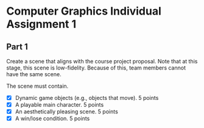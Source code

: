 # Computer Graphics Individual Assignment 1
 
## Part 1

Create a scene that aligns with the course project proposal. Note that at this stage, this scene is low-fidelity. Because of this, team members cannot have the same scene.

The scene must contain.
- [x] Dynamic game objects (e.g., objects that move). 5 points
- [x] A playable main character. 5 points
- [x] An aesthetically pleasing scene. 5 points
- [x] A win/lose condition. 5 points
